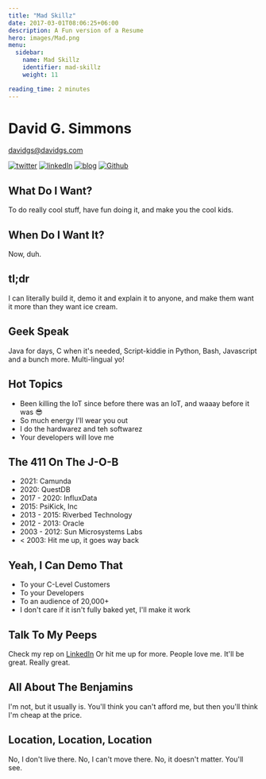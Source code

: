```yaml
---
title: "Mad Skillz"
date: 2017-03-01T08:06:25+06:00
description: A Fun version of a Resume
hero: images/Mad.png
menu:
  sidebar:
    name: Mad Skillz
    identifier: mad-skillz
    weight: 11

reading_time: 2 minutes
---
```


# David G. Simmons
[davidgs@davidgs.com](mailto:davidgs@davidgs.com)

[![twitter](/posts/mad-skillz/images/twitter-icon-sm.png)](https://twitter.com/davidgsIoT) [![linkedIn](/posts/mad-skillz/images/linkedin-icon-sm.png)](https://linkedin.com/in/davidgsimmons) [![blog](/posts/mad-skillz/images/blog_icon-sm.png)](/posts) [![Github](/posts/mad-skillz/images/GitHub-Logo-Mark-sm.png)](https://github.com/davidgs)

## What Do I Want?
To do really cool stuff, have fun doing it, and make you the cool kids.

## When Do I Want It?
Now, duh.

## tl;dr
I can literally build it, demo it and explain it to anyone, and make them want it more than they want ice cream.

## Geek Speak
Java for days, C when it's needed, Script-kiddie in Python, Bash, Javascript and a bunch more. Multi-lingual yo!

## Hot Topics
- Been killing the IoT since before there was an IoT, and waaay before it was 😎
- So much energy I'll wear you out
- I do the hardwarez and teh softwarez
- Your developers will love me

## The 411 On The J-O-B
- 2021: Camunda
- 2020: QuestDB
- 2017 - 2020: InfluxData
- 2015: PsiKick, Inc
- 2013 - 2015: Riverbed Technology
- 2012 - 2013: Oracle
- 2003 - 2012: Sun Microsystems Labs
- < 2003: Hit me up, it goes way back

## Yeah, I Can Demo That
- To your C-Level Customers
- To your Developers
- To an audience of 20,000+
- I don't care if it isn't fully baked yet, I'll make it work

## Talk To My Peeps
Check my rep on [LinkedIn](https://linkedin.com/in/davidgsimmons) Or hit me up for more. People love me. It'll be great. Really great.

## All About The Benjamins
I'm not, but it usually is. You'll think you can't afford me, but then you'll think I'm cheap at the price.

## Location, Location, Location
No, I don't live there. No, I can't move there. No, it doesn't matter. You'll see.